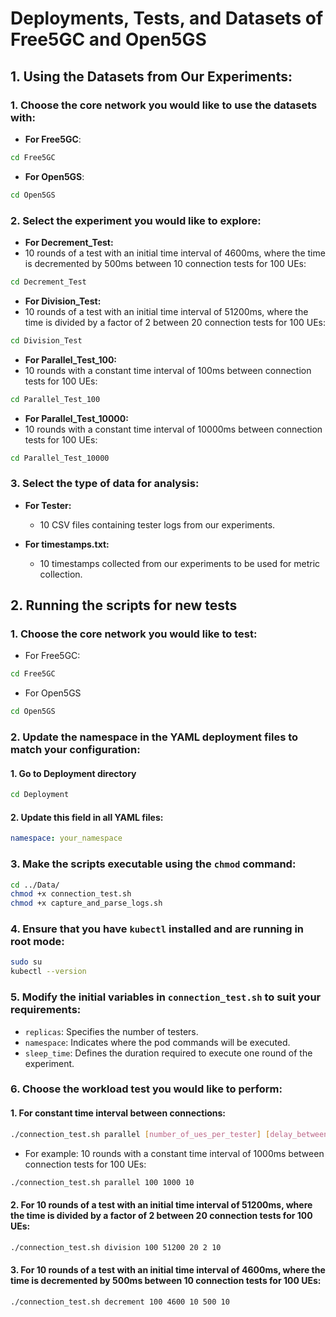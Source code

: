 # Deployments, Tests, and Datasets of Free5GC and Open5GS

## 1. Using the Datasets from Our Experiments:

### 1. Choose the core network you would like to use the datasets with:
- **For Free5GC**:
```bash
cd Free5GC
```
- **For Open5GS**:
```bash
cd Open5GS
```

### 2. Select the experiment you would like to explore:

- **For Decrement_Test:**
- 10 rounds of a test with an initial time interval of 4600ms, where the time is decremented by 500ms between 10 connection tests for 100 UEs:
```bash
cd Decrement_Test
```
- **For Division_Test:**
- 10 rounds of a test with an initial time interval of 51200ms, where the time is divided by a factor of 2 between 20 connection tests for 100 UEs:
```bash
cd Division_Test
```
- **For Parallel_Test_100:**
- 10 rounds with a constant time interval of 100ms between connection tests for 100 UEs:
```bash
cd Parallel_Test_100
```
- **For Parallel_Test_10000:**
- 10 rounds with a constant time interval of 10000ms between connection tests for 100 UEs:
```bash
cd Parallel_Test_10000
```

### 3. Select the type of data for analysis:

- **For Tester:**
  - 10 CSV files containing tester logs from our experiments.

- **For timestamps.txt:**
  - 10 timestamps collected from our experiments to be used for metric collection.


## 2. Running the scripts for new tests
### 1. Choose the core network you would like to test:
- For Free5GC:
```bash
cd Free5GC
```
- For Open5GS
```bash
cd Open5GS
```

### 2. Update the namespace in the YAML deployment files to match your configuration:
#### 1. Go to Deployment directory
```bash
cd Deployment
```
#### 2. Update this field in all YAML files:
```YAML
namespace: your_namespace
```

### 3. Make the scripts executable using the ```chmod``` command:

```bash
cd ../Data/
chmod +x connection_test.sh
chmod +x capture_and_parse_logs.sh
```

### 4. Ensure that you have ```kubectl``` installed and are running in root mode:
```bash
sudo su
kubectl --version
```

### 5. Modify the initial variables in `connection_test.sh` to suit your requirements:

- `replicas`: Specifies the number of testers.
- `namespace`: Indicates where the pod commands will be executed.
- `sleep_time`: Defines the duration required to execute one round of the experiment.

### 6. Choose the workload test you would like to perform:

#### 1. For constant time interval between connections:
```bash
./connection_test.sh parallel [number_of_ues_per_tester] [delay_between_connections] [rounds]
```
- For example: 10 rounds with a constant time interval of 1000ms between connection tests for 100 UEs:
```bash
./connection_test.sh parallel 100 1000 10
```
#### 2. For 10 rounds of a test with an initial time interval of 51200ms, where the time is divided by a factor of 2 between 20 connection tests for 100 UEs:
```bash
./connection_test.sh division 100 51200 20 2 10
```
#### 3. For 10 rounds of a test with an initial time interval of 4600ms, where the time is decremented by 500ms between 10 connection tests for 100 UEs:
```bash
./connection_test.sh decrement 100 4600 10 500 10
```